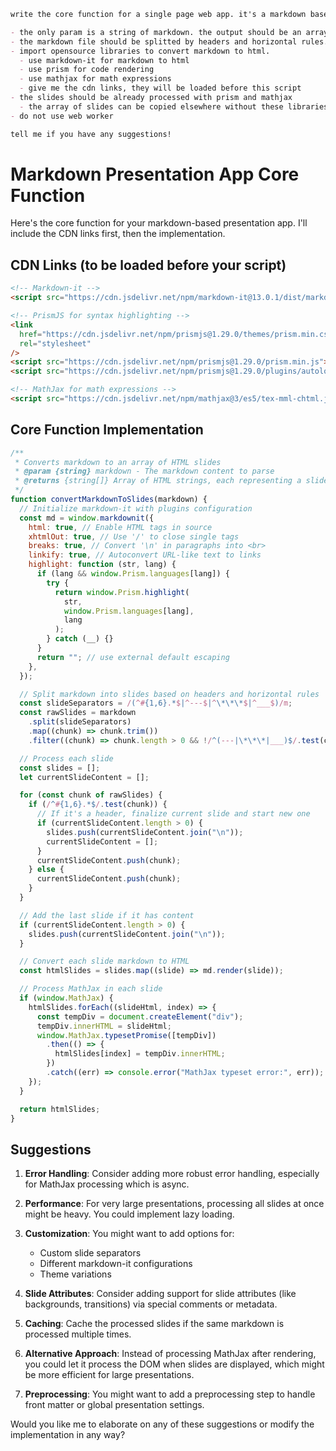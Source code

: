 ```md
write the core function for a single page web app. it's a markdown based presentation app.

- the only param is a string of markdown. the output should be an array of html. each item is a page.
- the markdown file should be splitted by headers and horizontal rules. whenever you read one of them, start a new page. horizontal rules should not appear in the output.
- import opensource libraries to convert markdown to html.
  - use markdown-it for markdown to html
  - use prism for code rendering
  - use mathjax for math expressions
  - give me the cdn links, they will be loaded before this script
- the slides should be already processed with prism and mathjax
  - the array of slides can be copied elsewhere without these libraries
- do not use web worker

tell me if you have any suggestions!
```

# Markdown Presentation App Core Function

Here's the core function for your markdown-based presentation app. I'll include the CDN links first, then the implementation.

## CDN Links (to be loaded before your script)

```html
<!-- Markdown-it -->
<script src="https://cdn.jsdelivr.net/npm/markdown-it@13.0.1/dist/markdown-it.min.js"></script>

<!-- PrismJS for syntax highlighting -->
<link
  href="https://cdn.jsdelivr.net/npm/prismjs@1.29.0/themes/prism.min.css"
  rel="stylesheet"
/>
<script src="https://cdn.jsdelivr.net/npm/prismjs@1.29.0/prism.min.js"></script>
<script src="https://cdn.jsdelivr.net/npm/prismjs@1.29.0/plugins/autoloader/prism-autoloader.min.js"></script>

<!-- MathJax for math expressions -->
<script src="https://cdn.jsdelivr.net/npm/mathjax@3/es5/tex-mml-chtml.js"></script>
```

## Core Function Implementation

```javascript
/**
 * Converts markdown to an array of HTML slides
 * @param {string} markdown - The markdown content to parse
 * @returns {string[]} Array of HTML strings, each representing a slide
 */
function convertMarkdownToSlides(markdown) {
  // Initialize markdown-it with plugins configuration
  const md = window.markdownit({
    html: true, // Enable HTML tags in source
    xhtmlOut: true, // Use '/' to close single tags
    breaks: true, // Convert '\n' in paragraphs into <br>
    linkify: true, // Autoconvert URL-like text to links
    highlight: function (str, lang) {
      if (lang && window.Prism.languages[lang]) {
        try {
          return window.Prism.highlight(
            str,
            window.Prism.languages[lang],
            lang
          );
        } catch (__) {}
      }
      return ""; // use external default escaping
    },
  });

  // Split markdown into slides based on headers and horizontal rules
  const slideSeparators = /(^#{1,6}.*$|^---$|^\*\*\*$|^___$)/m;
  const rawSlides = markdown
    .split(slideSeparators)
    .map((chunk) => chunk.trim())
    .filter((chunk) => chunk.length > 0 && !/^(---|\*\*\*|___)$/.test(chunk));

  // Process each slide
  const slides = [];
  let currentSlideContent = [];

  for (const chunk of rawSlides) {
    if (/^#{1,6}.*$/.test(chunk)) {
      // If it's a header, finalize current slide and start new one
      if (currentSlideContent.length > 0) {
        slides.push(currentSlideContent.join("\n"));
        currentSlideContent = [];
      }
      currentSlideContent.push(chunk);
    } else {
      currentSlideContent.push(chunk);
    }
  }

  // Add the last slide if it has content
  if (currentSlideContent.length > 0) {
    slides.push(currentSlideContent.join("\n"));
  }

  // Convert each slide markdown to HTML
  const htmlSlides = slides.map((slide) => md.render(slide));

  // Process MathJax in each slide
  if (window.MathJax) {
    htmlSlides.forEach((slideHtml, index) => {
      const tempDiv = document.createElement("div");
      tempDiv.innerHTML = slideHtml;
      window.MathJax.typesetPromise([tempDiv])
        .then(() => {
          htmlSlides[index] = tempDiv.innerHTML;
        })
        .catch((err) => console.error("MathJax typeset error:", err));
    });
  }

  return htmlSlides;
}
```

## Suggestions

1. **Error Handling**: Consider adding more robust error handling, especially for MathJax processing which is async.

2. **Performance**: For very large presentations, processing all slides at once might be heavy. You could implement lazy loading.

3. **Customization**: You might want to add options for:

   - Custom slide separators
   - Different markdown-it configurations
   - Theme variations

4. **Slide Attributes**: Consider adding support for slide attributes (like backgrounds, transitions) via special comments or metadata.

5. **Caching**: Cache the processed slides if the same markdown is processed multiple times.

6. **Alternative Approach**: Instead of processing MathJax after rendering, you could let it process the DOM when slides are displayed, which might be more efficient for large presentations.

7. **Preprocessing**: You might want to add a preprocessing step to handle front matter or global presentation settings.

Would you like me to elaborate on any of these suggestions or modify the implementation in any way?
